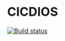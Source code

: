 # CICDIOS

[![Build status](https://build.appcenter.ms/v0.1/apps/d90fa875-7d06-40cf-bdaa-efa8697dba33/branches/dev/badge)](https://appcenter.ms)
